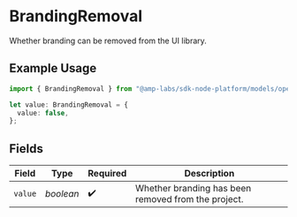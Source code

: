 # BrandingRemoval

Whether branding can be removed from the UI library.

## Example Usage

```typescript
import { BrandingRemoval } from "@amp-labs/sdk-node-platform/models/operations";

let value: BrandingRemoval = {
  value: false,
};
```

## Fields

| Field                                               | Type                                                | Required                                            | Description                                         |
| --------------------------------------------------- | --------------------------------------------------- | --------------------------------------------------- | --------------------------------------------------- |
| `value`                                             | *boolean*                                           | :heavy_check_mark:                                  | Whether branding has been removed from the project. |